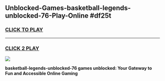 
## Unblocked-Games-basketball-legends-unblocked-76-Play-Online #df25t
<h3>
<a href="https://news.freeplayer.one?title=basketball-legends-unblocked-76&ref=3">CLICK TO PLAY</a></h3>
<hr>

<h3>
<a href="https://news.freeplayer.one?title=basketball-legends-unblocked-76&ref=3">CLICK 2 PLAY</a>
  
</h3>

<a href="https://news.freeplayer.one?title=basketball-legends-unblocked-76&ref=3"><img src="https://clearcache.store/games.png"></a>


**basketball-legends-unblocked-76 games unblocked: Your Gateway to Fun and Accessible Online Gaming**
